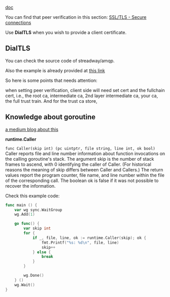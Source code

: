 [doc](https://pkg.go.dev/github.com/streadway/amqp)

You can find that peer verification in this section:
[SSL/TLS - Secure connections](https://pkg.go.dev/github.com/streadway/amqp#hdr-Use_Case)

Use **DialTLS** when you wish to provide a client certificate.

## DialTLS
You can check the source code of streadway/amqp.

Also the example is already provided at [this link](https://pkg.go.dev/github.com/streadway/amqp#example-DialTLS)

So here is some points that needs attention:

when setting peer verification, client side will need set cert and the fullchain
cert, i.e., the root ca, intermediate ca, 2nd layer intermediate ca, your ca, the 
full trust train. And for the trust ca store, 


## Knowledge about goroutine

[a medium blog about this](https://medium.com/a-journey-with-go/go-how-does-a-goroutine-start-and-exit-2b3303890452)

**runtime.Caller**

`func Caller(skip int) (pc uintptr, file string, line int, ok bool)`
Caller reports file and line number information about function invocations on
the calling goroutine's stack. The argument skip is the number of stack frames
to ascend, with 0 identifying the caller of Caller. (For historical reasons the
meaning of skip differs between Caller and Callers.) The return values report
the program counter, file name, and line number within the file of the
corresponding call. The boolean ok is false if it was not possible to recover
the information. 

Check this example code:
```go
func main () {
    var wg sync.WaitGroup
    wg.Add(1)

    go func() {
        var skip int
        for {
            if _, file, line, ok := runtime.Caller(skip); ok {
				fmt.Printf("%s: %d\n", file, line)
                skip++
            } else {
                break
            }
        }

        wg.Done()
    } ()
    wg.Wait()
}
```
